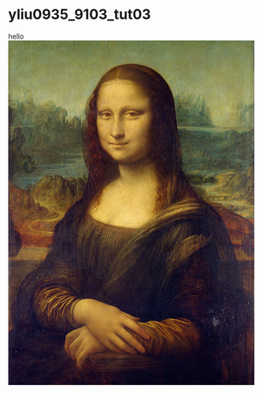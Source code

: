 # yliu0935_9103_tut03
hello
![An image of the Mona Lisa](assets/Mona_Lisa_by_Leonardo_da_Vinci_500_x_700.jpg)